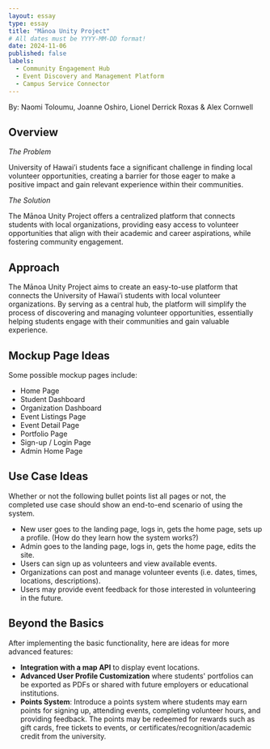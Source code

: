 ```yaml
---
layout: essay
type: essay
title: "Mānoa Unity Project"
# All dates must be YYYY-MM-DD format!
date: 2024-11-06
published: false
labels:
  - Community Engagement Hub
  - Event Discovery and Management Platform
  - Campus Service Connector 
---
```

By: Naomi Toloumu, Joanne Oshiro, Lionel Derrick Roxas & Alex Cornwell

## Overview


*The Problem*

University of Hawai’i students face a significant challenge in finding local volunteer opportunities, creating a barrier for those eager to make a positive impact and gain relevant experience within their communities. 

*The Solution*

The Mānoa Unity Project offers a centralized platform that connects students with local organizations, providing easy access to volunteer opportunities that align with their academic and career aspirations, while fostering community engagement. 


## Approach

The Mānoa Unity Project aims to create an easy-to-use platform that connects the University of Hawai’i students with local volunteer organizations. By serving as a central hub, the platform will simplify the process of discovering and managing volunteer opportunities, essentially helping students engage with their communities and gain valuable experience. 

## Mockup Page Ideas

Some possible mockup pages include:
- Home Page
- Student Dashboard
- Organization Dashboard
- Event Listings Page
- Event Detail Page
- Portfolio Page
- Sign-up / Login Page
- Admin Home Page


## Use Case Ideas

Whether or not the following bullet points list all pages or not, the completed use case should show an end-to-end scenario of using the system.

- New user goes to the landing page, logs in, gets the home page, sets up a profile. (How do they learn how the system works?)
- Admin goes to the landing page, logs in, gets the home page, edits the site.
- Users can sign up as volunteers and view available events.
- Organizations can post and manage volunteer events (i.e. dates, times, locations, descriptions).
- Users may provide event feedback for those interested in volunteering in the future.


## Beyond the Basics

After implementing the basic functionality, here are ideas for more advanced features:

- **Integration with a map API** to display event locations.
- **Advanced User Profile Customization** where students' portfolios can be exported as PDFs or shared with future employers or educational institutions.
- **Points System**: Introduce a points system where students may earn points for signing up, attending events, completing volunteer hours, and providing feedback. The points may be redeemed for rewards such as gift cards, free tickets to events, or certificates/recognition/academic credit from the university.  
